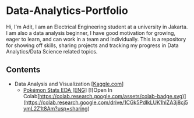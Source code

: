 # Data-Analytics-Portfolio
Hi, I'm Adit,  I am an Electrical Engineering student at a university in Jakarta. I am also a data analysis beginner, I have good motivation for growing, eager to learn, and can work in a team and individually.   This is a repository for showing off skills, sharing projects and tracking my progress in Data Analytics/Data Science related topics.
## Contents
- Data Analysis and Visualization [[Kaggle.com](https://www.kaggle.com/)]
  * [Pokémon Stats EDA \[ENG\]](https://colab.research.google.com/drive/1CGk5PdIkLUK1hlZA3j8cj5ymL2Z1t8Am?usp=sharing)
  [![Open In Colab]https://colab.research.google.com/assets/colab-badge.svg)]
  (https://colab.research.google.com/drive/1CGk5PdIkLUK1hlZA3j8cj5ymL2Z1t8Am?usp=sharing)

